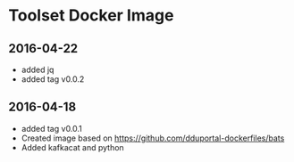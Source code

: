 # Toolset Docker Image

## 2016-04-22
* added jq
* added tag v0.0.2

## 2016-04-18
* added tag v0.0.1
* Created image based on https://github.com/dduportal-dockerfiles/bats
* Added kafkacat and python
